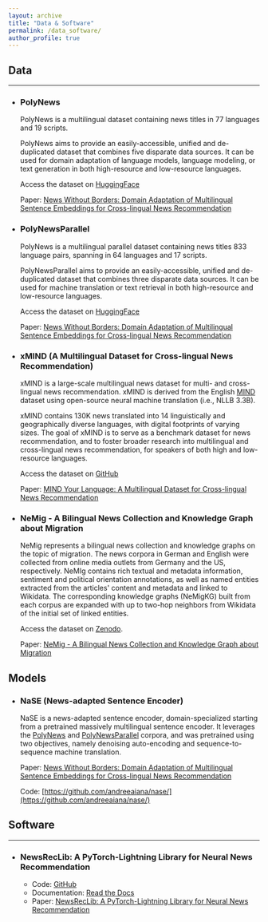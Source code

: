 ```yaml
---
layout: archive
title: "Data & Software"
permalink: /data_software/
author_profile: true
---
```


## Data
--------------------------

* ### PolyNews

  PolyNews is a multilingual dataset containing news titles in 77 languages and 19 scripts.

  PolyNews aims to provide an easily-accessible, unified and de-duplicated dataset that combines five disparate data sources. It can be used for domain adaptation of language models, language modeling, or text generation in both high-resource and low-resource languages.

  Access the dataset on [HuggingFace](https://huggingface.co/datasets/aiana94/polynews-parallel)

  Paper: [News Without Borders: Domain Adaptation of Multilingual Sentence Embeddings for Cross-lingual News Recommendation](https://arxiv.org/pdf/2406.12634)


* ### PolyNewsParallel

  PolyNews is a multilingual parallel dataset containing news titles 833 language pairs, spanning in 64 languages and 17 scripts.

  PolyNewsParallel aims to provide an easily-accessible, unified and de-duplicated dataset that combines three disparate data sources. It can be used for machine translation or text retrieval in both high-resource and low-resource languages.

  Access the dataset on [HuggingFace](https://huggingface.co/datasets/aiana94/polynews-parallel)

  Paper: [News Without Borders: Domain Adaptation of Multilingual Sentence Embeddings for Cross-lingual News Recommendation](https://arxiv.org/pdf/2406.12634)

* ### xMIND (A Multilingual Dataset for Cross-lingual News Recommendation)

  xMIND is a large-scale multilingual news dataset for multi- and cross-lingual news recommendation. xMIND is derived from the English [MIND](https://msnews.github.io/) dataset using open-source neural machine translation (i.e., NLLB 3.3B). 
  
  xMIND contains 130K news translated into 14 linguistically and geographically diverse languages, with digital footprints of varying sizes. The goal of xMIND is to serve as a benchmark dataset for news recommendation, and to foster broader research into multilingual and cross-lingual news recommendation, for speakers of both high and low-resource languages. 

  Access the dataset on [GitHub](https://github.com/andreeaiana/xMIND)
  
  Paper: [MIND Your Language: A Multilingual Dataset for Cross-lingual News Recommendation](https://arxiv.org/pdf/2403.17876v1.pdf) 


* ### NeMig - A Bilingual News Collection and Knowledge Graph about Migration

  NeMig represents a bilingual news collection and knowledge graphs on the topic of migration. The news corpora in German and English were collected from online media outlets from Germany and the US, respectively. NeMIg contains rich textual and metadata information, sentiment and political orientation annotations, as well as named entities extracted from the articles' content and metadata and linked to Wikidata. The corresponding knowledge graphs (NeMigKG) built from each corpus are expanded with up to two-hop neighbors from Wikidata of the initial set of linked entities.

  Access the dataset on [Zenodo](https://zenodo.org/records/7908392).
  
  Paper: [NeMig - A Bilingual News Collection and Knowledge Graph about Migration](https://ceur-ws.org/Vol-3561/paper3.pdf)

## Models

* ### NaSE (News-adapted Sentence Encoder)

  NaSE is a news-adapted sentence encoder, domain-specialized starting from a pretrained massively multilingual sentence encoder. It leverages the [PolyNews](https://huggingface.co/datasets/aiana94/polynews) and [PolyNewsParallel](https://huggingface.co/datasets/aiana94/polynews-parallel) corpora, and was pretrained using two objectives, namely denoising auto-encoding and sequence-to-sequence machine translation. 

  Paper: [News Without Borders: Domain Adaptation of Multilingual Sentence Embeddings for Cross-lingual News Recommendation](https://arxiv.org/pdf/2406.12634)
  
  Code: [https://github.com/andreeaiana/nase/](https://github.com/andreeaiana/nase/)


## Software
-----------

* ### NewsRecLib: A PyTorch-Lightning Library for Neural News Recommendation
  * Code: [GitHub](https://github.com/andreeaiana/newsreclib)
  * Documentation: [Read the Docs](https://newsreclib.readthedocs.io/en/latest/)
  * Paper: [NewsRecLib: A PyTorch-Lightning Library for Neural News Recommendation](https://aclanthology.org/2023.emnlp-demo.26/)
  
